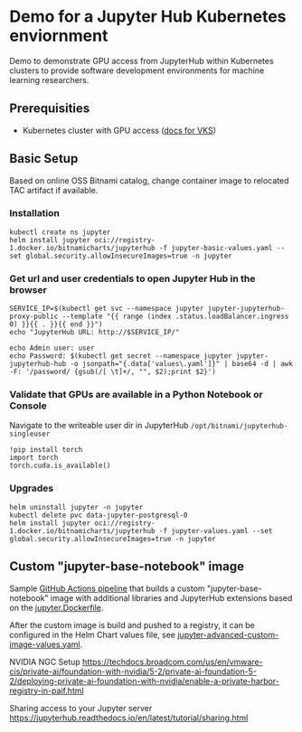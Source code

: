 # Demo for a Jupyter Hub Kubernetes enviornment

Demo to demonstrate GPU access from JupyterHub within Kubernetes clusters to provide software development environments for machine learning researchers.

## Prerequisities
- Kubernetes cluster with GPU access ([docs for VKS](https://techdocs.broadcom.com/us/en/vmware-cis/private-ai/foundation-with-nvidia/5-2/private-ai-foundation-5-2.html))

## Basic Setup
Based on online OSS Bitnami catalog, change container image to relocated TAC artifact if available.

### Installation
```
kubectl create ns jupyter
helm install jupyter oci://registry-1.docker.io/bitnamicharts/jupyterhub -f jupyter-basic-values.yaml --set global.security.allowInsecureImages=true -n jupyter
```
### Get url and user credentials to open Jupyter Hub in the browser
```
SERVICE_IP=$(kubectl get svc --namespace jupyter jupyter-jupyterhub-proxy-public --template "{{ range (index .status.loadBalancer.ingress 0) }}{{ . }}{{ end }}")
echo "JupyterHub URL: http://$SERVICE_IP/"

echo Admin user: user
echo Password: $(kubectl get secret --namespace jupyter jupyter-jupyterhub-hub -o jsonpath="{.data['values\.yaml']}" | base64 -d | awk -F: '/password/ {gsub(/[ \t]+/, "", $2);print $2}')
```

### Validate that GPUs are available in a Python Notebook or Console
Navigate to the writeable user dir in JupyterHub `/opt/bitnami/jupyterhub-singleuser`
```
!pip install torch
import torch
torch.cuda.is_available()
```

### Upgrades
```
helm uninstall jupyter -n jupyter
kubectl delete pvc data-jupyter-postgresql-0
helm install jupyter oci://registry-1.docker.io/bitnamicharts/jupyterhub -f jupyter-values.yaml --set global.security.allowInsecureImages=true -n jupyter
```

## Custom "jupyter-base-notebook" image
Sample [GitHub Actions pipeline](pipeline.github/workflows/jupyter-custom-image-build.yml) that builds a custom "jupyter-base-notebook" image with additional libraries and JupyterHub extensions based on the [jupyter.Dockerfile](jupyter.Dockerfile).

After the custom image is build and pushed to a registry, it can be configured in the Helm Chart values file, see [jupyter-advanced-custom-image-values.yaml](jupyter-advanced-custom-image-values.yaml).






NVIDIA NGC Setup
https://techdocs.broadcom.com/us/en/vmware-cis/private-ai/foundation-with-nvidia/5-2/private-ai-foundation-5-2/deploying-private-ai-foundation-with-nvidia/enable-a-private-harbor-registry-in-paif.html

Sharing access to your Jupyter server
https://jupyterhub.readthedocs.io/en/latest/tutorial/sharing.html